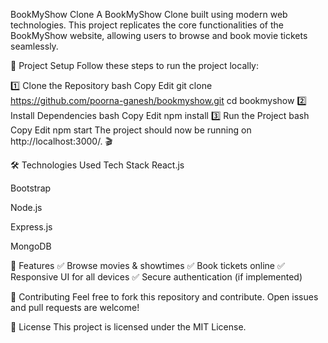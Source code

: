 BookMyShow Clone
A BookMyShow Clone built using modern web technologies. This project replicates the core functionalities of the BookMyShow website, allowing users to browse and book movie tickets seamlessly.

🚀 Project Setup
Follow these steps to run the project locally:

1️⃣ Clone the Repository
bash
Copy
Edit
git clone https://github.com/poorna-ganesh/bookmyshow.git
cd bookmyshow
2️⃣ Install Dependencies
bash
Copy
Edit
npm install
3️⃣ Run the Project
bash
Copy
Edit
npm start
The project should now be running on http://localhost:3000/. 🎬

🛠 Technologies Used
Tech Stack
React.js

Bootstrap

Node.js

Express.js

MongoDB

📌 Features
✅ Browse movies & showtimes
✅ Book tickets online
✅ Responsive UI for all devices
✅ Secure authentication (if implemented)

🤝 Contributing
Feel free to fork this repository and contribute. Open issues and pull requests are welcome!

📜 License
This project is licensed under the MIT License.

